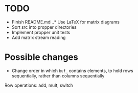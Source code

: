 # TODO

* Finish README.md
..* Use LaTeX for matrix diagrams
* Sort src into propper directories
* Implement propper unit tests
* Add matrix stream reading

# Possible changes

* Change order in which `buf_` contains elements, to hold rows sequentially, rather than columns sequentially

Row operations: add, mult, switch
